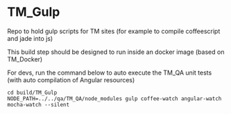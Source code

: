 # TM_Gulp
Repo to hold gulp scripts for TM sites (for example to compile coffeescript and jade into js)

This build step should be designed to run inside an docker image (based on TM_Docker)


For devs, run the command below to auto execute the TM_QA unit tests (with auto compilation of Angular resources)
```
cd build/TM_Gulp
NODE_PATH=../../qa/TM_QA/node_modules gulp coffee-watch angular-watch  mocha-watch --silent
```

